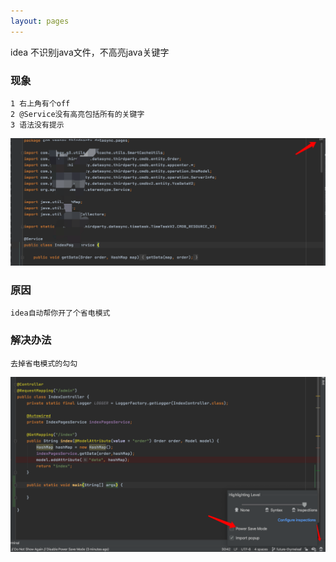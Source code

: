 ```yaml
---
layout: pages
---
```


idea 不识别java文件，不高亮java关键字



### 现象

```
1 右上角有个off
2 @Service没有高亮包括所有的关键字
3 语法没有提示
```


![image](/images/image-20201126104831852.png)







### 原因

```
idea自动帮你开了个省电模式
```

### 解决办法

```
去掉省电模式的勾勾
```

![image](/images/image-20201126111936950.png)